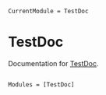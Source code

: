 ```@meta
CurrentModule = TestDoc
```

# TestDoc

Documentation for [TestDoc](https://github.com/KeishiS/TestDoc.jl).

```@index
```

```@autodocs
Modules = [TestDoc]
```
